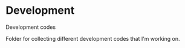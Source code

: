 # Development
Development codes

Folder for collecting different development codes that I'm working on. 
